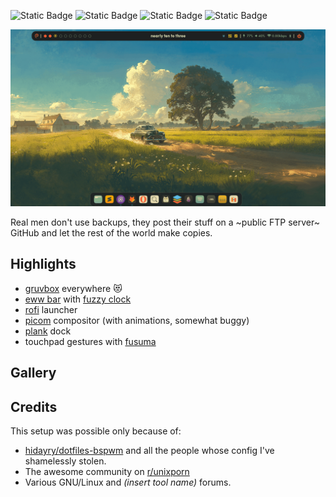 ![Static Badge](https://img.shields.io/badge/BSPWM-BSPWM?style=for-the-badge&logo=debian&label=DEBIAN&logoColor=%23FB4934&logoSize=50&labelColor=%23928374&color=%23D79921)
![Static Badge](https://img.shields.io/badge/Works_on-my_machine-282828?style=for-the-badge&logo=linux&logoColor=FADB2F&logoSize=auto&labelColor=928374)
![Static Badge](https://img.shields.io/badge/license-MIT-blue?style=for-the-badge&logo=file&label=LICENSE&labelColor=928374&color=459588)
![Static Badge](https://img.shields.io/badge/%F0%9F%8F%97-Work_in_progress-678333?style=for-the-badge&color=FB4934)

![My Homescreen](./images/home.png)

Real men don't use backups, they post their stuff on a ~public FTP server~ GitHub and let the rest of the world make copies.

## Highlights
* [gruvbox](https://github.com/morhetz/gruvbox) everywhere 😻
* [eww bar](https://elkowar.github.io/eww/) with [fuzzy clock](https://github.com/coreymwamba/bash-fuzzy-clock)
* [rofi](https://davatorium.github.io/rofi/) launcher
* [picom](https://github.com/pijulius/picom) compositor (with animations, somewhat buggy)
* [plank](https://github.com/ricotz/plank) dock
* touchpad gestures with [fusuma](https://github.com/iberianpig/fusuma)

## Gallery

## Credits
This setup was possible only because of:
* [hidayry/dotfiles-bspwm](https://github.com/hidayry/dotfiles-bspwm/) and all the people whose  config I've shamelessly stolen.
* The awesome community on [r/unixporn](https://reddit.com/r/unixporn)
* Various GNU/Linux and _(insert tool name)_ forums.
